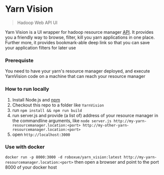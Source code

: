 # Yarn Vision

> Hadoop Web API UI

Yarn Vision is a UI wrapper for hadoop resource manager [API](https://hadoop.apache.org/docs/stable/hadoop-yarn/hadoop-yarn-site/ResourceManagerRest.html#Cluster_Application_Queue_API).
It provides you a friendly way to browse, filter, kill you yarn applications in one place.
Further more, it provides bookmark-able deep link so that you can save your application filters for later use

### Prerequiste
You need to have your yarn's resource manager deployed, and execute YarnVision code on a machine that can reach your resource manager

### How to run locally
1. Install Node.js and [npm](https://www.npmjs.com/get-npm)
2. Checkout this repo to a folder like `YarnVision`
3. run `npm install && npm run build`
4. run server.js and provide (a list of) address of your resource manager in the commandline arguments,
   like `node server.js http://my-yarn-resourcemanager.location:<port> http://my-other-yarn-resourcemanager.location:<port>`
5. open `http://localhost:3000`

### Use with docker
`docker run -p 8000:3000 -d roboxue/yarn_vision:latest http://my-yarn-resourcemanager.location:<port>` then open a browser and point to the port 8000 of your docker host

